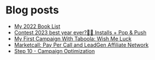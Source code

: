 # Blog posts
<!-- BLOG-POST-LIST:START -->
- [My 2022 Book List](https://afflift.com/f/threads/my-2022-book-list.10359/)
- [Contest 2023 best year ever?🚀🎉 Installs + Pop &amp; Push](https://afflift.com/f/threads/contest-2023-best-year-ever-%F0%9F%9A%80%F0%9F%8E%89-installs-pop-push.10183/)
- [My First Campaign With Taboola: Wish Me Luck](https://afflift.com/f/threads/my-first-campaign-with-taboola-wish-me-luck.8264/)
- [Marketcall: Pay Per Call and LeadGen Affiliate Network](https://afflift.com/f/threads/marketcall-pay-per-call-and-leadgen-affiliate-network.5645/)
- [Step 10 - Campaign Optimization](https://afflift.com/f/threads/step-10-campaign-optimization.7481/)
<!-- BLOG-POST-LIST:END -->
